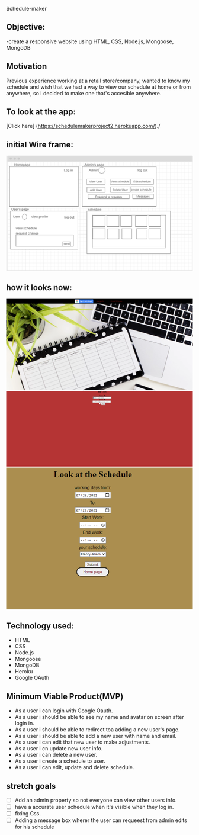 Schedule-maker

## Objective:
-create a responsive website using HTML, CSS, Node.js, Mongoose, MongoDB

## Motivation
Previous experience working at a retail store/company, wanted to know my schedule and wish that we had a way to view our schedule at home or from anywhere, so i decided to make one that's accesible anywhere.

## To look at the app:
[Click here] (https://schedulemakerproject2.herokuapp.com/)./

## initial Wire frame:


<img src='public/images/auth/google/unit2.png'>


## how it looks now:


<img src='public/images/auth/google/finaltouches.png'>
<img src='public/images/auth/google/finaluser.png'>
<img src='public/images/auth/google/schdue.png'>

## Technology used:
- HTML
- CSS
- Node.js
- Mongoose
- MongoDB
- Heroku
- Google OAuth

## Minimum Viable Product(MVP)
- As a user i can login with Google Oauth.
- As a user i should be able to see my name and avatar on screen after login in.
- As a user i should be able to redirect toa adding a new user's page.
- As a user i should be able to add a new user with name and email.
- As a user i can edit that new user to make adjustments.
- As a user i cn update new user info.
- As a user i can delete a new user.
- As a user i create a schedule to user.
- As a user i can edit, update and delete schedule.

## stretch goals 
- [ ] Add an admin property so not everyone can view other users info.
- [ ] have a accurate user schedule when it's visible when they log in.
- [ ] fixing Css. 
- [ ] Adding a message box wherer the user can requeest from admin edits for his schedule

